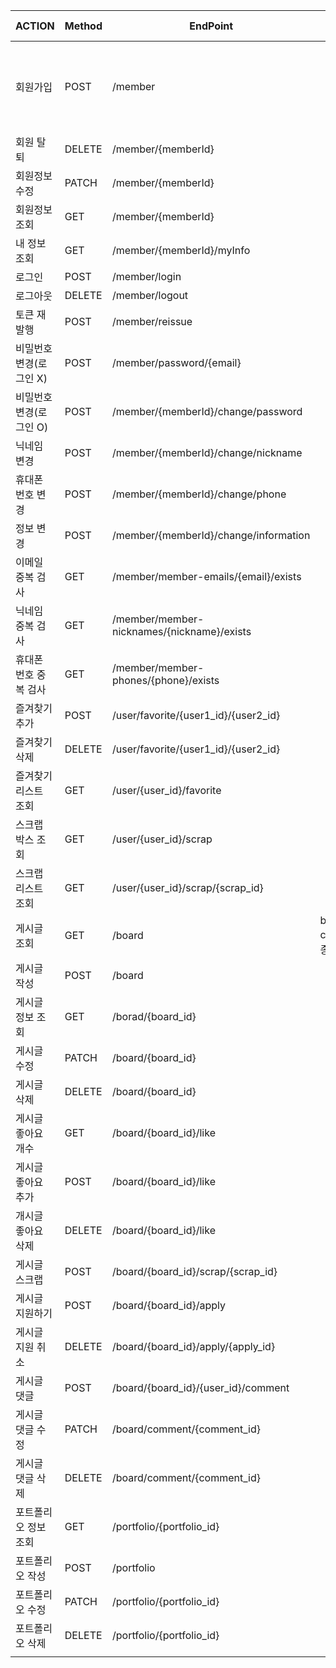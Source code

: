 | ACTION | Method | EndPoint | Query String | Request Body | header |
| --- | --- | --- | --- | --- | --- |
| 회원가입 | POST | /member |  | email, password, phone, name, nickname, loginMemberType, loginType, authority, information |  |
| 회원 탈퇴 | DELETE | /member/{memberId} |  | password,token | accessToken |
| 회원정보수정 | PATCH | /member/{memberId} |  | token | accessToken |
| 회원정보 조회 | GET | /member/{memberId} |  | token | accessToken |
| 내 정보 조회 | GET | /member/{memberId}/myInfo |  |  | accessToken |
| 로그인 | POST | /member/login |  | email, password |  |
| 로그아웃 | DELETE | /member/logout |  |  | accessToken |
| 토큰 재발행 | POST | /member/reissue |  | accessToken |  |
| 비밀번호 변경(로그인 X) | POST | /member/password/{email} |  | email, afterPassword |  |
| 비밀번호 변경(로그인 O) | POST | /member/{memberId}/change/password |  | email, beforePassword, afterPassword | accessToken |
| 닉네임 변경 | POST | /member/{memberId}/change/nickname |  | nickname | accessToken |
| 휴대폰 번호 변경 | POST | /member/{memberId}/change/phone |  | phone | accessToken |
| 정보 변경 | POST | /member/{memberId}/change/information |  | information | accessToken |
| 이메일 중복 검사 | GET | /member/member-emails/{email}/exists |  |  |  |
| 닉네임 중복 검사 | GET | /member/member-nicknames/{nickname}/exists |  |  |  |
| 휴대폰 번호 중복 검사 | GET | /member/member-phones/{phone}/exists |  |  |  |
| 즐겨찾기 추가 | POST | /user/favorite/{user1_id}/{user2_id} |  | token |  |
| 즐겨찾기 삭제 | DELETE | /user/favorite/{user1_id}/{user2_id} |  | token |  |
| 즐겨찾기 리스트 조회 | GET | /user/{user_id}/favorite |  | token |  |
| 스크랩 박스 조회 | GET | /user/{user_id}/scrap |  | token |  |
| 스크랩 리스트 조회 | GET | /user/{user_id}/scrap/{scrap_id} |  |  |  |
| 게시글 조회 | GET | /board | board_type, category(업종) |  |  |
| 게시글 작성 | POST | /board |  | 상세 내용들,token |  |
| 게시글 정보 조회 | GET | /borad/{board_id} |  |  |  |
| 게시글 수정 | PATCH | /board/{board_id} |  | 수정 내용들,token |  |
| 게시글 삭제 | DELETE | /board/{board_id} |  | token |  |
| 게시글 좋아요 개수  | GET | /board/{board_id}/like |  | token |  |
| 게시글 좋아요 추가 | POST | /board/{board_id}/like |  | user_id,token |  |
| 개시글 좋아요 삭제 | DELETE | /board/{board_id}/like |  | user_id,token |  |
| 게시글 스크랩 | POST | /board/{board_id}/scrap/{scrap_id} |   | token |  |
| 게시글 지원하기 | POST | /board/{board_id}/apply |  | user_id,token |  |
| 게시글 지원 취소 | DELETE | /board/{board_id}/apply/{apply_id} |  | token |  |
| 게시글 댓글 | POST | /board/{board_id}/{user_id}/comment |  | content,token |  |
| 게시글 댓글 수정 | PATCH | /board/comment/{comment_id} |  | content,token |  |
| 게시글 댓글 삭제 | DELETE | /board/comment/{comment_id} |  | token |  |
| 포트폴리오 정보 조회 | GET | /portfolio/{portfolio_id} |  | toekn |  |
| 포트폴리오 작성 | POST | /portfolio |  | 상세내용들, token |  |
| 포트폴리오 수정 | PATCH | /portfolio/{portfolio_id} |  | 수정 내용들, token |  |
| 포트폴리오 삭제 | DELETE | /portfolio/{portfolio_id} |  | token |  |
|  |  |  |  |  |  |